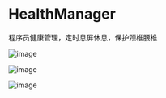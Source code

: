 # HealthManager
程序员健康管理，定时息屏休息，保护颈椎腰椎

![image](https://user-images.githubusercontent.com/30330375/126075600-0314a693-5839-4edc-b5f7-55f57cf3fafc.png)

![image](https://user-images.githubusercontent.com/30330375/126075614-f113e489-a7fb-41f9-9641-c838d697a5c8.png)


![image](https://user-images.githubusercontent.com/30330375/126075640-702912fe-320b-4b7d-9c95-ffc568ac760d.png)

